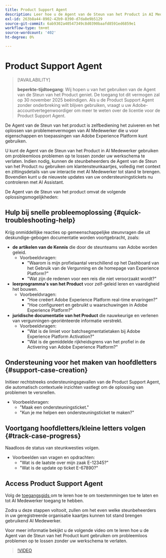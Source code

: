 ```yaml
---
title: Product Support Agent
description: Leer hoe u de Agent van de Steun van het Product in AI Medewerker kunt gebruiken om het oplossen van problemen en het proces van het indienen van kaartjes van de klantensteun te stroomlijnen.
exl-id: 263b8a44-8902-42b9-8390-d7da8e9b5129
source-git-commit: 6ab9302a40547349c8d0390baafd8591ed6859e1
workflow-type: tm+mt
source-wordcount: '402'
ht-degree: 0%

---
```


# Product Support Agent

>[!AVAILABILITY]
>
>**beperkte-tijdtoegang**: Wij hopen u van het gebruiken van de Agent van de Steun van het Product geniet. De toegang tot dit vermogen zal op 30 november 2025 beëindigen. Als u de Product Support Agent zonder onderbreking wilt blijven gebruiken, vraagt u uw Adobe-accountvertegenwoordiger om meer te weten over de licentie voor de Product Support Agent.

De Agent van de Steun van het product is zelfbediening het zuiveren en het oplossen van problemenvermogen van AI Medewerker die u voor eigenschappen en toepassingen van Adobe Experience Platform kunt gebruiken.

U kunt de Agent van de Steun van het Product in AI Medewerker gebruiken om probleemloos problemen op te lossen zonder uw werkschema te verlaten. Indien nodig, kunnen de steunbeheerders de Agent van de Steun van het Product nu gebruiken om klantensteunkaartjes, volledig met context en zittingsdetails van uw interactie met AI Medewerker tot stand te brengen. Bovendien kunt u de nieuwste updates van uw ondersteuningstickets nu controleren met AI Assistant.

De Agent van de Steun van het product omvat de volgende oplossingsmogelijkheden:

## Hulp bij snelle probleemoplossing {#quick-troubleshooting-help}

Krijg onmiddellijke reacties op gemeenschappelijke steunvragen die uit deskundige-gebogen documentatie worden voortgebracht, zoals:

* **de artikelen van de Kennis** die door de steunteams van Adobe worden geleid.
   * Voorbeeldvragen:
      * &quot;Waarom is mijn profielaantal verschillend op het Dashboard van het Gebruik van de Vergunning en de homepage van Experience Platform?&quot;
      * &quot;Wat zijn de redenen voor een reis die niet veroorzaakt wordt?&quot;
* **leerprogramma&#39;s van het Product** voor zelf-geleid leren en vaardigheid het bouwen.
   * Voorbeeldvragen:
      * &quot;Hoe creëert Adobe Experience Platform real-time ervaringen?&quot;
      * &quot;Hoe configureert en gebruikt u waarschuwingen in Adobe Experience Platform?&quot;
* **juridische documentatie van het Product** die nauwkeurige en verlenen van vergunningen-georiënteerde informatie verstrekt.
   * Voorbeeldvragen:
      * &quot;Wat is de limiet voor batchsegmentatietaken bij Adobe Experience Platform Activation?&quot;
      * &quot;Wat is de gemiddelde rijkheidsgrens van het profiel in de Activering van Adobe Experience Platform?&quot;

## Ondersteuning voor het maken van hoofdletters {#support-case-creation}

Initieer rechtstreeks ondersteuningsgevallen van de Product Support Agent, die automatisch contextuele inzichten vastlegt om de oplossing van problemen te versnellen.

* Voorbeeldvragen:
   * &quot;Maak een ondersteuningsticket.&quot;
   * &quot;Kun je me helpen een ondersteuningsticket te maken?&quot;

## Voortgang hoofdletters/kleine letters volgen {#track-case-progress}

Naadloos de status van steunkwesties volgen.

* Voorbeelden van vragen en opdrachten:
   * &quot;Wat is de laatste over mijn zaak E-12345?&quot;
   * &quot;Wat is de update op ticket E-67890?&quot;

## Access Product Support Agent

Volg de [ toegangsgids ](../access.md) om te leren hoe te om toestemmingen toe te laten en tot AI Medewerker toegang te hebben.

Zodra u deze stappen voltooit, zullen om het even welke steunbeheerders in uw geregistreerde organisatie kaartjes kunnen tot stand brengen gebruikend AI Medewerker.

Voor meer informatie bekijkt u de volgende video om te leren hoe u de Agent van de Steun van het Product kunt gebruiken om probleemloos problemen op te lossen zonder uw werkschema te verlaten.

>[!VIDEO](https://video.tv.adobe.com/v/3443183?learn=on)

